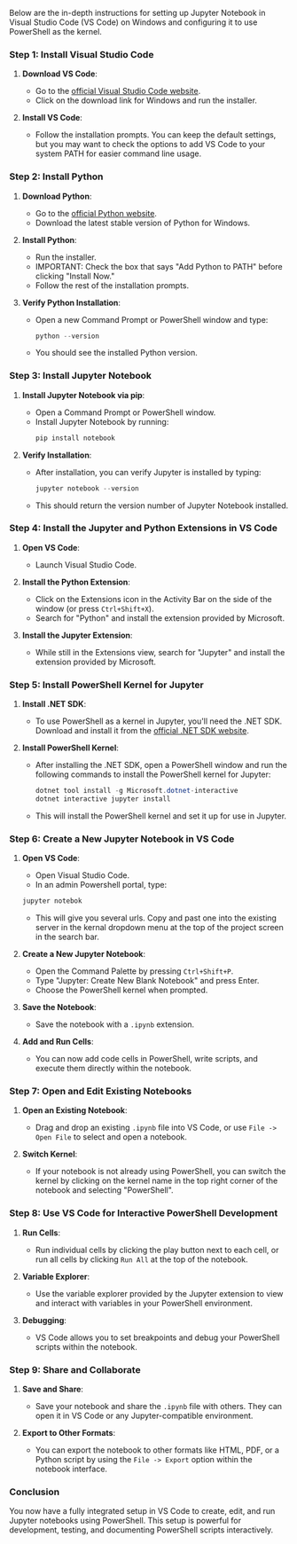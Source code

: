 Below are the in-depth instructions for setting up Jupyter Notebook in Visual Studio Code (VS Code) on Windows and configuring it to use PowerShell as the kernel.

### Step 1: Install Visual Studio Code

1. **Download VS Code**:
   - Go to the [official Visual Studio Code website](https://code.visualstudio.com/).
   - Click on the download link for Windows and run the installer.

2. **Install VS Code**:
   - Follow the installation prompts. You can keep the default settings, but you may want to check the options to add VS Code to your system PATH for easier command line usage.

### Step 2: Install Python

1. **Download Python**:
   - Go to the [official Python website](https://www.python.org/downloads/).
   - Download the latest stable version of Python for Windows.

2. **Install Python**:
   - Run the installer.
   - IMPORTANT: Check the box that says "Add Python to PATH" before clicking "Install Now."
   - Follow the rest of the installation prompts.

3. **Verify Python Installation**:
   - Open a new Command Prompt or PowerShell window and type:
     ```powershell
     python --version
     ```
   - You should see the installed Python version.

### Step 3: Install Jupyter Notebook

1. **Install Jupyter Notebook via pip**:
   - Open a Command Prompt or PowerShell window.
   - Install Jupyter Notebook by running:
     ```powershell
     pip install notebook
     ```

2. **Verify Installation**:
   - After installation, you can verify Jupyter is installed by typing:
     ```powershell
     jupyter notebook --version
     ```
   - This should return the version number of Jupyter Notebook installed.

### Step 4: Install the Jupyter and Python Extensions in VS Code

1. **Open VS Code**:
   - Launch Visual Studio Code.

2. **Install the Python Extension**:
   - Click on the Extensions icon in the Activity Bar on the side of the window (or press `Ctrl+Shift+X`).
   - Search for "Python" and install the extension provided by Microsoft.

3. **Install the Jupyter Extension**:
   - While still in the Extensions view, search for "Jupyter" and install the extension provided by Microsoft.

### Step 5: Install PowerShell Kernel for Jupyter

1. **Install .NET SDK**:
   - To use PowerShell as a kernel in Jupyter, you'll need the .NET SDK. Download and install it from the [official .NET SDK website](https://dotnet.microsoft.com/download).

2. **Install PowerShell Kernel**:
   - After installing the .NET SDK, open a PowerShell window and run the following commands to install the PowerShell kernel for Jupyter:
     ```powershell
     dotnet tool install -g Microsoft.dotnet-interactive
     dotnet interactive jupyter install
     ```
   - This will install the PowerShell kernel and set it up for use in Jupyter.

### Step 6: Create a New Jupyter Notebook in VS Code


1. **Open VS Code**:
   - Open Visual Studio Code.
   - In an admin Powershell portal, type:
   ```powershell
   jupyter notebok
   ```
   - This will give you several urls. Copy and past one into the existing server in the kernal dropdown menu at the top of the project screen in the search bar.
2. **Create a New Jupyter Notebook**:
   - Open the Command Palette by pressing `Ctrl+Shift+P`.
   - Type "Jupyter: Create New Blank Notebook" and press Enter.
   - Choose the PowerShell kernel when prompted.

3. **Save the Notebook**:
   - Save the notebook with a `.ipynb` extension.

4. **Add and Run Cells**:
   - You can now add code cells in PowerShell, write scripts, and execute them directly within the notebook.

### Step 7: Open and Edit Existing Notebooks

1. **Open an Existing Notebook**:
   - Drag and drop an existing `.ipynb` file into VS Code, or use `File -> Open File` to select and open a notebook.

2. **Switch Kernel**:
   - If your notebook is not already using PowerShell, you can switch the kernel by clicking on the kernel name in the top right corner of the notebook and selecting "PowerShell".

### Step 8: Use VS Code for Interactive PowerShell Development

1. **Run Cells**:
   - Run individual cells by clicking the play button next to each cell, or run all cells by clicking `Run All` at the top of the notebook.

2. **Variable Explorer**:
   - Use the variable explorer provided by the Jupyter extension to view and interact with variables in your PowerShell environment.

3. **Debugging**:
   - VS Code allows you to set breakpoints and debug your PowerShell scripts within the notebook.

### Step 9: Share and Collaborate

1. **Save and Share**:
   - Save your notebook and share the `.ipynb` file with others. They can open it in VS Code or any Jupyter-compatible environment.

2. **Export to Other Formats**:
   - You can export the notebook to other formats like HTML, PDF, or a Python script by using the `File -> Export` option within the notebook interface.

### Conclusion

You now have a fully integrated setup in VS Code to create, edit, and run Jupyter notebooks using PowerShell. This setup is powerful for development, testing, and documenting PowerShell scripts interactively.
